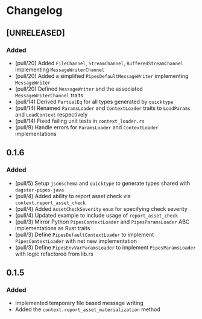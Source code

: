 # Changelog

## [UNRELEASED]

### Added
- (pull/20) Added `FileChannel`, `StreamChannel`, `BufferedStreamChannel` implementing `MessageWriterChannel`
- (pull/20) Added a simplified `PipesDefaultMessageWriter` implementing `MessageWriter`
- (pull/20) Defined `MessageWriter` and the associated `MessageWriterChannel` traits
- (pull/14) Derived `PartialEq` for all types generated by `quicktype`
- (pull/14) Renamed `ParamsLoader` and `ContextLoader` traits to `LoadParams` and `LoadContext` respectively
- (pull/14) Fixed failing unit tests in `context_loader.rs`
- (pull/9) Handle errors for `ParamsLoader` and `ContextLoader` implementations

## 0.1.6

### Added

- (pull/5) Setup `jsonschema` and `quicktype` to generate types shared with `dagster-pipes-java`
- (pull/4) Added ability to report asset check via `context.report_asset_check`
- (pull/4) Added `AssetCheckSeverity` `enum` for specifying check severity
- (pull/4) Updated example to include usage of `report_asset_check`
- (pull/3) Mirror Python `PipesContextLoader` and `PipesParamsLoader` ABC implementations as Rust traits
- (pull/3) Define `PipesDefaultContextLoader` to implement `PipesContextLoader` with net new implementation
- (pull/3) Define `PipesEnvVarParamsLoader` to implement `PipesParamsLoader` with logic refactored from lib.rs

## 0.1.5

### Added

- Implemented temporary file based message writing
- Added the `context.report_asset_materialization` method
